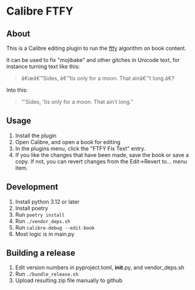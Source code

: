 # Calibre FTFY

## About

This is a Calibre editing plugin to run the [ftfy](http://ftfy.readthedocs.org/) algorithm on book content.

It can be used to fix "mojibake" and other gitches in Unicode text, for instance turning text like this:

> â€œâ€™Sides, â€™tis only for a moon. That ainâ€™t long.â€?

Into this:

> "'Sides, 'tis only for a moon. That ain't long."

## Usage

1. Install the plugin
2. Open Calibre, and open a book for editing
3. In the plugins menu, click the "FTFY Fix Text" entry.
4. If you like the changes that have been made, save the book or save a copy. If not, you can revert changes from the Edit->Revert to... menu item.


## Development

1. Install python 3.12 or later
2. Install poetry
3. Run `poetry install`
4. Run `./vendor_deps.sh`
5. Run `calibre-debug --edit-book`
6. Most logic is in main.py

## Building a release
1. Edit version numbers in pyproject.toml, __init__.py, and vendor_deps.sh
2. Run `./bundle_release.sh`
3. Upload resulting zip file manually to github
